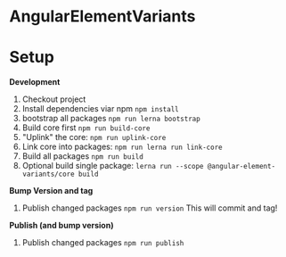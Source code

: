 # AngularElementVariants

# Setup

**Development**

1. Checkout project
2. Install dependencies viar npm `npm install`
3. bootstrap all packages `npm run lerna bootstrap`
4. Build core first `npm run build-core`
5. "Uplink" the core: `npm run uplink-core`
6. Link core into packages: `npm run lerna run link-core`
7. Build all packages `npm run build`
8. Optional build single package: `lerna run --scope @angular-element-variants/core build`

**Bump Version and tag**

1. Publish changed packages `npm run version`
   This will commit and tag!

**Publish (and bump version)**

1. Publish changed packages `npm run publish`
